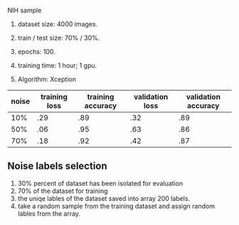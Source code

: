 NIH sample

1. dataset size: 4000 images.

2. train / test size: 70% / 30%.

3. epochs: 100.

4. training time: 1 hour; 1 gpu.

5. Algorithm: Xception

   

| noise | training loss | training accuracy | validation loss | validation accuracy |
| ----- | ------------- | ----------------- | --------------- | ------------------- |
| 10%   | .29           | .89               | .32             | .89                 |
| 50%   | .06           | .95               | .63             | .86                 |
| 70%   | .18           | .92               | .42             | .87                 |



## Noise labels selection

1. 30% percent of dataset has been isolated for evaluation
2. 70% of the dataset for training
3. the uniqe lables of the dataset saved into array 200 labels.
4. take a random sample from the training dataset and assign random lables from the array.

